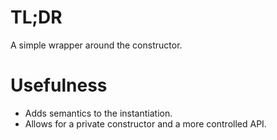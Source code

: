 # TL;DR

A simple wrapper around the constructor.

# Usefulness

- Adds semantics to the instantiation.
- Allows for a private constructor and a more controlled API.
